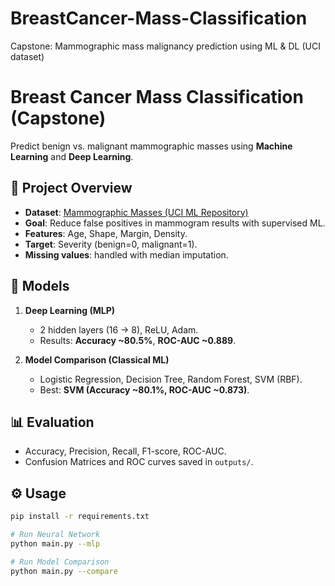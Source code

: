 # BreastCancer-Mass-Classification
Capstone: Mammographic mass malignancy prediction using ML &amp; DL (UCI dataset)
# Breast Cancer Mass Classification (Capstone)

Predict benign vs. malignant mammographic masses using **Machine Learning** and **Deep Learning**.

## 🚀 Project Overview
- **Dataset**: [Mammographic Masses (UCI ML Repository)](https://archive.ics.uci.edu/ml/datasets/Mammographic+Mass)  
- **Goal**: Reduce false positives in mammogram results with supervised ML.  
- **Features**: Age, Shape, Margin, Density.  
- **Target**: Severity (benign=0, malignant=1).  
- **Missing values**: handled with median imputation.  

## 🧠 Models
1. **Deep Learning (MLP)**  
   - 2 hidden layers (16 → 8), ReLU, Adam.  
   - Results: **Accuracy ~80.5%**, **ROC-AUC ~0.889**.  

2. **Model Comparison (Classical ML)**  
   - Logistic Regression, Decision Tree, Random Forest, SVM (RBF).  
   - Best: **SVM (Accuracy ~80.1%, ROC-AUC ~0.873)**.  

## 📊 Evaluation
- Accuracy, Precision, Recall, F1-score, ROC-AUC.  
- Confusion Matrices and ROC curves saved in `outputs/`.

## ⚙️ Usage
```bash
pip install -r requirements.txt

# Run Neural Network
python main.py --mlp

# Run Model Comparison
python main.py --compare
